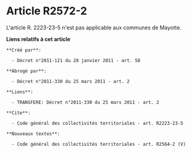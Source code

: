 # Article R2572-2

L'article R. 2223-23-5 n'est pas applicable aux communes de Mayotte.

**Liens relatifs à cet article**

	**Créé par**:

	  - Décret n°2011-121 du 28 janvier 2011 - art. 58

	**Abrogé par**:

	  - Décret n°2011-330 du 25 mars 2011 - art. 2

	**Liens**:

	  - TRANSFERE: Décret n°2011-330 du 25 mars 2011 - art. 2

	**Cite**:

	  - Code général des collectivités territoriales - art. R2223-23-5

	**Nouveaux textes**:

	  - Code général des collectivités territoriales - art. R2564-2 (V)
